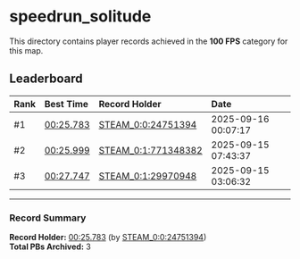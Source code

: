 # speedrun_solitude

This directory contains player records achieved in the **100 FPS** category for this map.

## Leaderboard

| Rank | Best Time | Record Holder | Date                |
| :--- | :-------- | :------------ | :------------------ |
| #1   | [00:25.783](./00025783_STEAM_0_0_24751394_20250916-000717.zip) | [STEAM_0:0:24751394](https://speedrun16.com/profile/STEAM_0:0:24751394)   | 2025-09-16 00:07:17 |
| #2   | [00:25.999](./00025999_STEAM_0_1_771348382_20250915-074337.zip) | [STEAM_0:1:771348382](https://speedrun16.com/profile/STEAM_0:1:771348382)   | 2025-09-15 07:43:37 |
| #3   | [00:27.747](./00027747_STEAM_0_1_29970948_20250915-030632.zip) | [STEAM_0:1:29970948](https://speedrun16.com/profile/STEAM_0:1:29970948)   | 2025-09-15 03:06:32 |

---

### Record Summary
**Record Holder:** [00:25.783](./00025783_STEAM_0_0_24751394_20250916-000717.zip) (by [STEAM_0:0:24751394](https://speedrun16.com/profile/STEAM_0:0:24751394))  
**Total PBs Archived:** 3